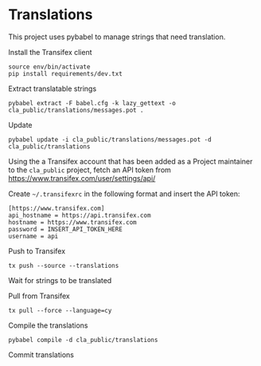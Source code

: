 # Translations

This project uses pybabel to manage strings that need translation. 

Install the Transifex client

    source env/bin/activate
    pip install requirements/dev.txt

Extract translatable strings

    pybabel extract -F babel.cfg -k lazy_gettext -o cla_public/translations/messages.pot .
    
Update

    pybabel update -i cla_public/translations/messages.pot -d cla_public/translations

Using the a Transifex account that has been added as a Project maintainer to the `cla_public` project,
fetch an API token from https://www.transifex.com/user/settings/api/

Create `~/.transifexrc` in the following format and insert the API token:

    [https://www.transifex.com]
    api_hostname = https://api.transifex.com
    hostname = https://www.transifex.com
    password = INSERT_API_TOKEN_HERE
    username = api

Push to Transifex
        
    tx push --source --translations

Wait for strings to be translated

Pull from Transifex

    tx pull --force --language=cy
        
Compile the translations

    pybabel compile -d cla_public/translations

Commit translations
